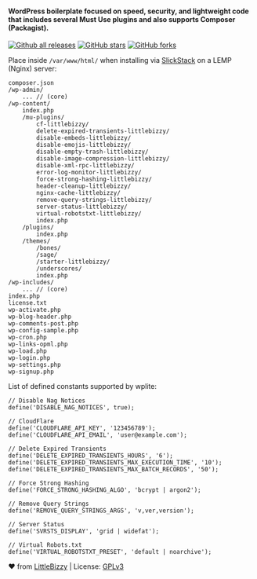 #### WordPress boilerplate focused on speed, security, and lightweight code that includes several Must Use plugins and also supports Composer (Packagist).

[![Github all releases](https://img.shields.io/github/downloads/littlebizzy/wplite/total.svg)](https://github.com/littlebizzy/wplite/archive/master.zip) [![GitHub stars](https://img.shields.io/github/stars/littlebizzy/wplite.svg?style=social&logo=github&label=Star)](https://github.com/littlebizzy/wplite/stargazers) [![GitHub forks](https://img.shields.io/github/forks/littlebizzy/wplite.svg?style=social&logo=github&label=Fork)](https://github.com/littlebizzy/wplite/fork)

Place inside `/var/www/html/` when installing via [SlickStack](https://slickstack.io) on a LEMP (Nginx) server:

    composer.json
    /wp-admin/
        ... // (core)
    /wp-content/
        index.php
        /mu-plugins/
            cf-littlebizzy/
            delete-expired-transients-littlebizzy/
            disable-embeds-littlebizzy/
            disable-emojis-littlebizzy/
            disable-empty-trash-littlebizzy/
            disable-image-compression-littlebizzy/
            disable-xml-rpc-littlebizzy/
            error-log-monitor-littlebizzy/
            force-strong-hashing-littlebizzy/
            header-cleanup-littlebizzy/
            nginx-cache-littlebizzy/
            remove-query-strings-littlebizzy/
            server-status-littlebizzy/
            virtual-robotstxt-littlebizzy/
            index.php
        /plugins/
            index.php
        /themes/
            /bones/
            /sage/
            /starter-littlebizzy/
            /underscores/
            index.php
    /wp-includes/
        ... // (core)
    index.php
    license.txt
    wp-activate.php
    wp-blog-header.php
    wp-comments-post.php
    wp-config-sample.php
    wp-cron.php
    wp-links-opml.php
    wp-load.php
    wp-login.php
    wp-settings.php
    wp-signup.php

List of defined constants supported by wplite:

    // Disable Nag Notices
    define('DISABLE_NAG_NOTICES', true);
    
    // CloudFlare
    define('CLOUDFLARE_API_KEY', '123456789');
    define('CLOUDFLARE_API_EMAIL', 'user@example.com');
    
    // Delete Expired Transients
    define('DELETE_EXPIRED_TRANSIENTS_HOURS', '6');
    define('DELETE_EXPIRED_TRANSIENTS_MAX_EXECUTION_TIME', '10');
    define('DELETE_EXPIRED_TRANSIENTS_MAX_BATCH_RECORDS', '50');
    
    // Force Strong Hashing
    define('FORCE_STRONG_HASHING_ALGO', 'bcrypt | argon2');
    
    // Remove Query Strings
    define('REMOVE_QUERY_STRINGS_ARGS', 'v,ver,version');
    
    // Server Status
    define('SVRSTS_DISPLAY', 'grid | widefat');
    
    // Virtual Robots.txt
    define('VIRTUAL_ROBOTSTXT_PRESET', 'default | noarchive');

❤ from [LittleBizzy](https://www.littlebizzy.com) | License: [GPLv3](https://www.gnu.org/licenses/gpl-3.0)
